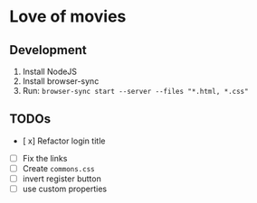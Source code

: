 # Love of movies

## Development

1. Install NodeJS
2. Install browser-sync
3. Run: `browser-sync start --server --files "*.html, *.css"`

## TODOs

- [ x] Refactor login title
- [ ] Fix the links
- [ ] Create `commons.css`
- [ ] invert register button
- [ ] use custom properties
